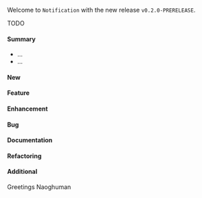 Welcome to `Notification` with the new release `v0.2.0-PRERELEASE`.

TODO



#### Summary
* ...
* ...



#### New



#### Feature



#### Enhancement



#### Bug



#### Documentation




#### Refactoring



#### Additional



Greetings
Naoghuman



[//]: # (Images)



[//]: # (Links)
[JavaFX]:http://docs.oracle.com/javase/8/javase-clienttechnologies.htm
[Maven]:http://maven.apache.org/



[//]: # (Issues which will be integrated in this release)
